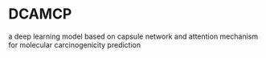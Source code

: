 # DCAMCP
a deep learning model based on capsule network and attention mechanism for molecular carcinogenicity prediction
